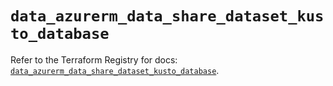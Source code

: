 # `data_azurerm_data_share_dataset_kusto_database`

Refer to the Terraform Registry for docs: [`data_azurerm_data_share_dataset_kusto_database`](https://registry.terraform.io/providers/hashicorp/azurerm/4.39.0/docs/data-sources/data_share_dataset_kusto_database).
